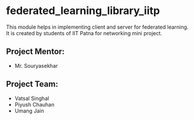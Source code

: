 # federated_learning_library_iitp
This module helps in implementing client and server for federated learning. It is created by students of IIT Patna for networking mini project. 


## Project Mentor:
* Mr. Souryasekhar 

## Project Team:
* Vatsal Singhal<br />
* Piyush Chauhan<br />
* Umang Jain
